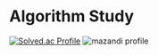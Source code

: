# Algorithm Study

[![Solved.ac Profile](http://mazassumnida.wtf/api/v2/generate_badge?boj=alswl7754)](https://solved.ac/alswl7754/)
![mazandi profile](http://mazandi.herokuapp.com/api?handle=alswl7754&theme=warm)
